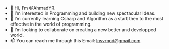 - 👋 Hi, I’m @AhmadYR.
- 👀 I’m interested in Programming and building new spectacular Ideas.
- 🌱 I’m currently learning Csharp and Algorithm as a start then to the most effective in the world of programming.
- 💞️ I’m looking to collaborate on creating a new better and developped world.
- 📫 You can reach me through this Email: lnsvmod@gmail.com

<!---
AhmadYR/AhmadYR is a ✨ special ✨ repository because its `README.md` (this file) appears on your GitHub profile.
You can click the Preview link to take a look at your changes.
--->

